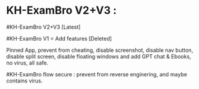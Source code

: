 # KH-ExamBro V2+V3 : 


#KH-ExamBro V2+V3 [Latest]



#KH-ExamBro V1 = Add features [Deleted]



Pinned App, prevent from cheating, disable screenshot, disable nav button, disable split screen, disable floating windows
and add GPT chat & Ebooks, no virus, all safe.



#KH-ExamBro flow secure : prevent from reverse enginering, and maybe contains virus.
